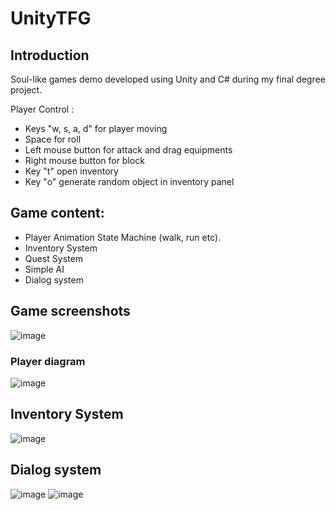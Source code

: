 # UnityTFG

## Introduction
Soul-like games demo developed using Unity and C# during my final degree project.

Player Control : 
- Keys "w, s, a, d" for player moving
- Space for roll
- Left mouse button for attack and drag equipments
- Right mouse button for block
- Key "t" open inventory
- Key "o" generate random object in inventory panel
## Game content:
- Player Animation State Machine (walk, run etc).
- Inventory System
- Quest System
- Simple AI 
- Dialog system

## Game screenshots

![image](https://drive.google.com/uc?export=view&id=1bdXzF3EbpxhtW0Gu_uqxWdb2gRPRCASo)

### Player diagram 
![image](https://drive.google.com/uc?export=view&id=1QXclGKN5oVhy2J_xRiiT06mkpQXb9c1K)

## Inventory System 

![image](https://drive.google.com/uc?export=view&id=1kO4Bytwb2uANqVfg3k4qHLpEdWd0sGyP)

## Dialog system

![image](https://drive.google.com/uc?export=view&id=1vLZhO_9wDM85znvAo7JQGxSG2N3r29zY)
![image](https://drive.google.com/uc?export=view&id=1VWqeZ-99UoxreRntSdmfRpnafBrReae1)

